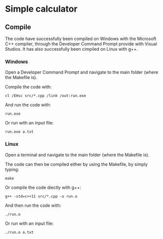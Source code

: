# Simple calculator

## Compile

The code have successfully been compiled on Windows with the Microsoft C++ compiler, through the Developer Command Prompt provide with Visual Studios. It has also successfully been cimpiled on Linux with g++.

### Windows

Open a Developer Command Prompt and navigate to the main folder (where the Makefile is).

Compile the code with:

`cl /EHsc src/*.cpp /link /out:run.exe`

And run the code with:

`run.exe`

Or run with an input file:

`run.exe a.txt`

### Linux

Open a terminal and navigate to the main folder (where the Makefile is).

The code can then be compiled either by using the Makefile, by simply typing:

`make`

Or compile the code diectly with g++:

`g++ -std=c++11 src/*.cpp -o run.o`

And then run the code with:

`./run.o`

Or run with an input file:

`./run.o a.txt`
